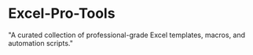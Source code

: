 # Excel-Pro-Tools

"A curated collection of professional-grade Excel templates, macros, and automation scripts."
